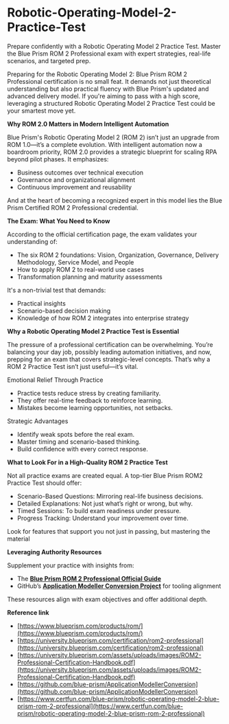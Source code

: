# Robotic-Operating-Model-2-Practice-Test
Prepare confidently with a Robotic Operating Model 2 Practice Test. Master the Blue Prism ROM 2 Professional exam with expert strategies, real-life scenarios, and targeted prep.

Preparing for the Robotic Operating Model 2: Blue Prism ROM 2 Professional certification is no small feat. It demands not just theoretical understanding but also practical fluency with Blue Prism's updated and advanced delivery model. If you're aiming to pass with a high score, leveraging a structured Robotic Operating Model 2 Practice Test could be your smartest move yet.

**Why ROM 2.0 Matters in Modern Intelligent Automation**

Blue Prism's Robotic Operating Model 2 (ROM 2) isn’t just an upgrade from ROM 1.0—it’s a complete evolution. With intelligent automation now a boardroom priority, ROM 2.0 provides a strategic blueprint for scaling RPA beyond pilot phases. It emphasizes:

- Business outcomes over technical execution
- Governance and organizational alignment
- Continuous improvement and reusability

And at the heart of becoming a recognized expert in this model lies the Blue Prism Certified ROM 2 Professional credential.

**The Exam: What You Need to Know**

According to the official certification page, the exam validates your understanding of:

- The six ROM 2 foundations: Vision, Organization, Governance, Delivery Methodology, Service Model, and People
- How to apply ROM 2 to real-world use cases
- Transformation planning and maturity assessments

It's a non-trivial test that demands:

- Practical insights
- Scenario-based decision making
- Knowledge of how ROM 2 integrates into enterprise strategy

**Why a Robotic Operating Model 2 Practice Test is Essential**

The pressure of a professional certification can be overwhelming. You’re balancing your day job, possibly leading automation initiatives, and now, prepping for an exam that covers strategic-level concepts. That’s why a ROM 2 Practice Test isn’t just useful—it’s vital.

Emotional Relief Through Practice

- Practice tests reduce stress by creating familiarity.
- They offer real-time feedback to reinforce learning.
- Mistakes become learning opportunities, not setbacks.

Strategic Advantages

- Identify weak spots before the real exam.
- Master timing and scenario-based thinking.
- Build confidence with every correct response.

**What to Look For in a High-Quality ROM 2 Practice Test**

Not all practice exams are created equal. A top-tier Blue Prism ROM2 Practice Test should offer:

- Scenario-Based Questions: Mirroring real-life business decisions.
- Detailed Explanations: Not just what’s right or wrong, but why.
- Timed Sessions: To build exam readiness under pressure.
- Progress Tracking: Understand your improvement over time.

Look for features that support you not just in passing, but mastering the material

**Leveraging Authority Resources**

Supplement your practice with insights from:

- The **[Blue Prism ROM 2 Professional Official Guide](https://university.blueprism.com/certification/rom2-professional)**
- GitHub’s **[Application Modeller Conversion Project](https://github.com/blue-prism/ApplicationModellerConversion)** for tooling alignment

These resources align with exam objectives and offer additional depth.

**Reference link**

- [https://www.blueprism.com/products/rom/](https://www.blueprism.com/products/rom/)
- [https://university.blueprism.com/certification/rom2-professional](https://university.blueprism.com/certification/rom2-professional)
- [https://university.blueprism.com/assets/uploads/images/ROM2-Professional-Certification-Handbook.pdf](https://university.blueprism.com/assets/uploads/images/ROM2-Professional-Certification-Handbook.pdf)
- [https://github.com/blue-prism/ApplicationModellerConversion](https://github.com/blue-prism/ApplicationModellerConversion)
- [https://www.certfun.com/blue-prism/robotic-operating-model-2-blue-prism-rom-2-professional](https://www.certfun.com/blue-prism/robotic-operating-model-2-blue-prism-rom-2-professional)

